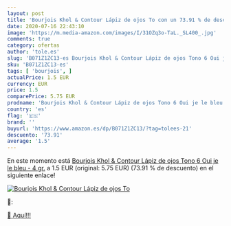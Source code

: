 ```yaml
---
layout: post
title: 'Bourjois Khol & Contour Lápiz de ojos To con un 73.91 % de descuento'
date: 2020-07-16 22:43:10
image: 'https://m.media-amazon.com/images/I/31OZq3o-TaL._SL400_.jpg'
comments: true
category: ofertas
author: 'tole.es'
slug: 'B071Z1ZC13-es Bourjois Khol & Contour Lápiz de ojos Tono 6 Oui je le...'
sku: 'B071Z1ZC13-es'
tags: [ 'bourjois', ]
actualPrice: 1.5 EUR
currency: EUR
price: 1.5
comparePrice: 5.75 EUR
prodname: 'Bourjois Khol & Contour Lápiz de ojos Tono 6 Oui je le bleu - 4 gr.'
country: 'es'
flag: '🇪🇸'
brand: ''
buyurl: 'https://www.amazon.es/dp/B071Z1ZC13/?tag=tolees-21'
descuento: '73.91'
average: '1.5'
---
```


En este momento está [Bourjois Khol & Contour Lápiz de ojos Tono 6 Oui je le bleu - 4 gr.](https://www.amazon.es/dp/B071Z1ZC13/?tag=tolees-21) a 1.5 EUR (original: 5.75 EUR) (73.91 %  de descuento) en el siguiente enlace!

[![Bourjois Khol & Contour Lápiz de ojos To](https://m.media-amazon.com/images/I/31OZq3o-TaL._SL400_.jpg)](https://www.amazon.es/dp/B071Z1ZC13/?tag=tolees-21)

🔎:


[🛒 Aquí!!!](https://www.amazon.es/dp/B071Z1ZC13/?tag=tolees-21)
